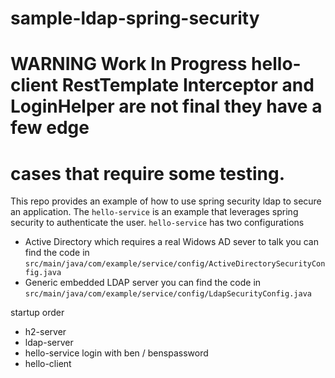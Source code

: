 # sample-ldap-spring-security

# WARNING Work In Progress hello-client RestTemplate Interceptor and LoginHelper are not final they have a few edge
# cases that require some testing.

This repo provides an example of how to use spring security ldap to secure an application. The `hello-service` is an
example that leverages spring security to authenticate the user. `hello-service` has two configurations

* Active Directory which requires a real Widows AD sever to talk you can find the code in `src/main/java/com/example/service/config/ActiveDirectorySecurityConfig.java`
* Generic embedded LDAP server you can find the code in `src/main/java/com/example/service/config/LdapSecurityConfig.java`

startup order 

* h2-server
* ldap-server
* hello-service login with ben / benspassword
* hello-client

